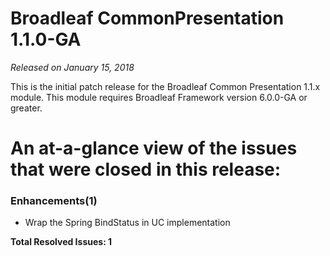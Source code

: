 # Broadleaf CommonPresentation 1.1.0-GA

_Released on January 15, 2018_

This is the initial patch release for the Broadleaf Common Presentation 1.1.x module.  This module requires Broadleaf Framework version 6.0.0-GA or greater.

# An at-a-glance view of the issues that were closed in this release:

### Enhancements(1)
- Wrap the Spring BindStatus in UC implementation


**Total Resolved Issues: 1**
